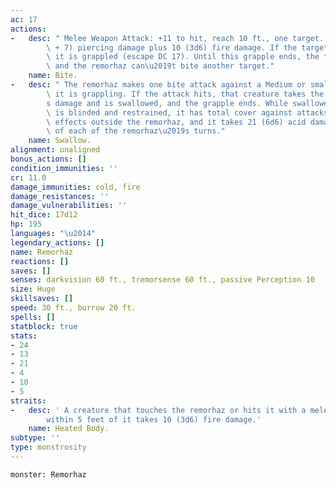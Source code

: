 ```yaml
---
ac: 17
actions:
-   desc: " Melee Weapon Attack: +11 to hit, reach 10 ft., one target. Hit: 40 (6d10\
        \ + 7) piercing damage plus 10 (3d6) fire damage. If the target is a creature,\
        \ it is grappled (escape DC 17). Until this grapple ends, the target is restrained,\
        \ and the remorhaz can\u2019t bite another target."
    name: Bite.
-   desc: " The remorhaz makes one bite attack against a Medium or smaller creature\
        \ it is grappling. If the attack hits, that creature takes the bite\u2019\
        s damage and is swallowed, and the grapple ends. While swallowed, the creature\
        \ is blinded and restrained, it has total cover against attacks and other\
        \ effects outside the remorhaz, and it takes 21 (6d6) acid damage at the start\
        \ of each of the remorhaz\u2019s turns."
    name: Swallow.
alignment: unaligned
bonus_actions: []
condition_immunities: ''
cr: 11.0
damage_immunities: cold, fire
damage_resistances: ''
damage_vulnerabilities: ''
hit_dice: 17d12
hp: 195
languages: "\u2014"
legendary_actions: []
name: Remorhaz
reactions: []
saves: []
senses: darkvision 60 ft., tremorsense 60 ft., passive Perception 10
size: Huge
skillsaves: []
speed: 30 ft., burrow 20 ft.
spells: []
statblock: true
stats:
- 24
- 13
- 21
- 4
- 10
- 5
straits:
-   desc: ' A creature that touches the remorhaz or hits it with a melee attack while
        within 5 feet of it takes 10 (3d6) fire damage.'
    name: Heated Body.
subtype: ''
type: monstrosity
---
```

```statblock
monster: Remorhaz
```